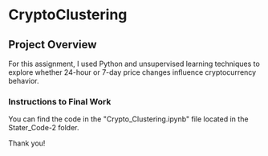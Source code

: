 # CryptoClustering

## Project Overview 
For this assignment, I used Python and unsupervised learning techniques to explore whether 24-hour or 7-day price changes influence cryptocurrency behavior.

### Instructions to Final Work 
You can find the code in the "Crypto_Clustering.ipynb" file located in the Stater_Code-2 folder. 

Thank you! 
